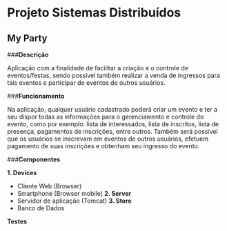 # Projeto Sistemas Distribuídos

## My Party

###**Descrição**

Aplicação com a finalidade de facilitar a criação e o controle de eventos/festas, sendo possível também realizar a venda de ingressos para tais eventos e participar de eventos de outros usuários. 

###**Funcionamento**

Na aplicação, qualquer usuário cadastrado poderá criar um evento e ter a seu dispor todas as informações para o gerenciamento e controle do evento, como por exemplo: lista de interessados, lista de inscritos, lista de presença, pagamentos de inscrições, entre outros. Também será possível que os usuários se inscrevam em eventos de outros usuários, efetuem pagamento de suas inscrições e obtenham seu ingresso do evento.

###**Componentes**

**1. Devices**
   * Cliente Web (Browser)
   * Smartphone (Browser mobile)
**2. Server**
   * Servidor de aplicação (Tomcat)
**3. Store**
   * Banco de Dados
   
**Testes**


